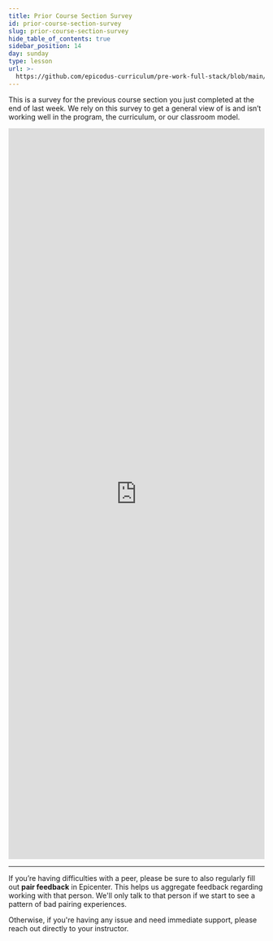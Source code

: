 ```yaml
---
title: Prior Course Section Survey
id: prior-course-section-survey
slug: prior-course-section-survey
hide_table_of_contents: true
sidebar_position: 14
day: sunday
type: lesson
url: >-
  https://github.com/epicodus-curriculum/pre-work-full-stack/blob/main/course_section_survey.md
---
```


This is a survey for the previous course section you just completed at the end of last week. We rely on this survey to get a general view of is and isn’t working well in the program, the curriculum, or our classroom model.

<iframe src="https://docs.google.com/forms/d/e/1FAIpQLScCiqTGNRhjwjyGrMYuJiUvpgT2zj-qP6BXUqCPA-DoSWct4g/viewform?embedded=true" width="100%" height="1439" frameborder="0" marginheight="0" marginwidth="0">Loading…</iframe>

<hr />

If you’re having difficulties with a peer, please be sure to also regularly fill out **pair feedback** in Epicenter. This helps us aggregate feedback regarding working with that person. We'll only talk to that person if we start to see a pattern of bad pairing experiences. 

Otherwise, if you're having any issue and need immediate support, please reach out directly to your instructor. 
